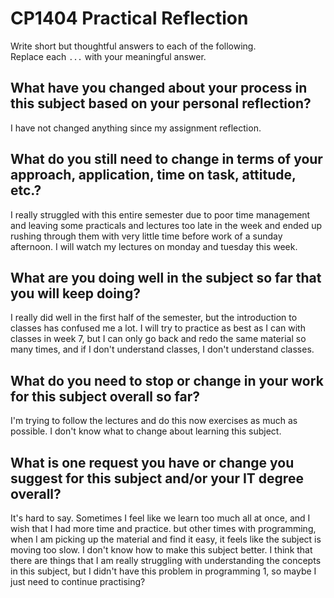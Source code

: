 # CP1404 Practical Reflection

Write short but thoughtful answers to each of the following.  
Replace each `...` with your meaningful answer.

## What have you changed about your process in this subject based on your personal reflection?

I have not changed anything since my assignment reflection.

## What do you still need to change in terms of your approach, application, time on task, attitude, etc.?

I really struggled with this entire semester due to poor time management and leaving some practicals
and lectures too late in the week and ended up rushing through them with very little time
before work of a sunday afternoon. I will watch my lectures on monday and tuesday this 
week.

## What are you doing well in the subject so far that you will keep doing?

I really did well in the first half of the semester, but the introduction to classes has
confused me a lot. I will try to practice as best as I can with classes in week 7, 
but I can only go back and redo the same material so many times, and if I don't 
understand classes, I don't understand classes.

## What do you need to stop or change in your work for this subject overall so far?

I'm trying to follow the lectures and do this now exercises as much as possible.
I don't know what to change about learning this subject.

## What is one request you have or change you suggest for this subject and/or your IT degree overall?

It's hard to say. Sometimes I feel like we learn too much all at once, and I wish 
that I had more time and practice. but other times with programming, when I am picking
up the material and find it easy, it feels like the subject is moving too slow.
I don't know how to make this subject better. I think that there are things that 
I am really struggling with understanding the concepts in this subject, but I 
didn't have this problem in programming 1, so maybe I just need to continue practising?

